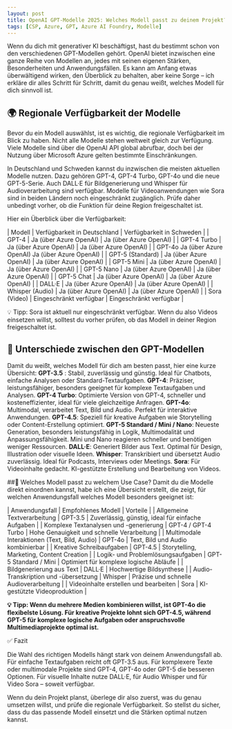 ```yaml
---
layout: post
title: OpenAI GPT-Modelle 2025: Welches Modell passt zu deinem Projekt?
tags: [CSP, Azure, GPT, Azure AI Foundry, Modelle]
---
```


Wenn du dich mit generativer KI beschäftigst, hast du bestimmt schon von den verschiedenen GPT-Modellen gehört. OpenAI bietet inzwischen eine ganze Reihe von Modellen an, jedes mit seinen eigenen Stärken, Besonderheiten und Anwendungsfällen. Es kann am Anfang etwas überwältigend wirken, den Überblick zu behalten, aber keine Sorge – ich erkläre dir alles Schritt für Schritt, damit du genau weißt, welches Modell für dich sinnvoll ist.

## 🌍 Regionale Verfügbarkeit der Modelle
Bevor du ein Modell auswählst, ist es wichtig, die regionale Verfügbarkeit im Blick zu haben. Nicht alle Modelle stehen weltweit gleich zur Verfügung. Viele Modelle sind über die OpenAI API global abrufbar, doch bei der Nutzung über Microsoft Azure gelten bestimmte Einschränkungen.

In Deutschland und Schweden kannst du inzwischen die meisten aktuellen Modelle nutzen. Dazu gehören GPT-4, GPT-4 Turbo, GPT-4o und die neue GPT-5-Serie. Auch DALL·E für Bildgenerierung und Whisper für Audioverarbeitung sind verfügbar. Modelle für Videoanwendungen wie Sora sind in beiden Ländern noch eingeschränkt zugänglich. Prüfe daher unbedingt vorher, ob die Funktion für deine Region freigeschaltet ist.

Hier ein Überblick über die Verfügbarkeit:

| Modell |	Verfügbarkeit in Deutschland |	Verfügbarkeit in Schweden |
| GPT-4 |	Ja (über Azure OpenAI) |	Ja (über Azure OpenAI) |
| GPT-4 Turbo | Ja (über Azure OpenAI) |	Ja (über Azure OpenAI) |
| GPT-4o	Ja (über Azure OpenAI)	Ja (über Azure OpenAI) |
| GPT-5 (Standard) |	Ja (über Azure OpenAI) |	Ja (über Azure OpenAI) |
| GPT-5 Mini |	Ja (über Azure OpenAI) |	Ja (über Azure OpenAI) |
| GPT-5 Nano |	Ja (über Azure OpenAI) |	Ja (über Azure OpenAI) |
| GPT-5 Chat |	Ja (über Azure OpenAI) |	Ja (über Azure OpenAI) |
| DALL·E |	Ja (über Azure OpenAI) |	Ja (über Azure OpenAI) |
| Whisper (Audio) |	Ja (über Azure OpenAI) |	Ja (über Azure OpenAI) |
| Sora (Video) |	Eingeschränkt verfügbar |	Eingeschränkt verfügbar |

💡 Tipp: Sora ist aktuell nur eingeschränkt verfügbar. Wenn du also Videos einsetzen willst, solltest du vorher prüfen, ob das Modell in deiner Region freigeschaltet ist.


## 🧠 Unterschiede zwischen den GPT-Modellen

Damit du weißt, welches Modell für dich am besten passt, hier eine kurze Übersicht:
**GPT-3.5** : Stabil, zuverlässig und günstig. Ideal für Chatbots, einfache Analysen oder Standard-Textaufgaben.
**GPT-4**: Präziser, leistungsfähiger, besonders geeignet für komplexe Textaufgaben und Analysen.
**GPT-4 Turbo**: Optimierte Version von GPT-4, schneller und kosteneffizienter, ideal für viele gleichzeitige Anfragen.
**GPT-4o**: Multimodal, verarbeitet Text, Bild und Audio. Perfekt für interaktive Anwendungen.
**GPT-4.5**: Speziell für kreative Aufgaben wie Storytelling oder Content-Erstellung optimiert.
**GPT-5 Standard / Mini / Nano**: Neueste Generation, besonders leistungsfähig in Logik, Multimodalität und Anpassungsfähigkeit. Mini und Nano reagieren schneller und benötigen weniger Ressourcen.
**DALL·E**: Generiert Bilder aus Text. Optimal für Design, Illustration oder visuelle Ideen.
**Whisper**: Transkribiert und übersetzt Audio zuverlässig. Ideal für Podcasts, Interviews oder Meetings.
**Sora**: Für Videoinhalte gedacht. KI-gestützte Erstellung und Bearbeitung von Videos.

##🧩 Welches Modell passt zu welchem Use Case?
Damit du die Modelle direkt einordnen kannst, habe ich eine Übersicht erstellt, die zeigt, für welchen Anwendungsfall welches Modell besonders geeignet ist:

| Anwendungsfall |	Empfohlenes Modell |	Vorteile |
| Allgemeine Textverarbeitung | GPT-3.5 |	Zuverlässig, günstig, ideal für einfache Aufgaben |
| Komplexe Textanalysen und -generierung |	GPT-4 / GPT-4 Turbo |	Hohe Genauigkeit und schnelle Verarbeitung |
| Multimodale Interaktionen (Text, Bild, Audio) |	GPT-4o |	Text, Bild und Audio kombinierbar |
| Kreative Schreibaufgaben |	GPT-4.5 |	Storytelling, Marketing, Content Creation |
| Logik- und Problemlösungsaufgaben |	GPT-5 Standard / Mini |	Optimiert für komplexe logische Abläufe |
| Bildgenerierung aus Text |	DALL·E |	Hochwertige Bildsynthese |
| Audio-Transkription und -übersetzung |	Whisper |	Präzise und schnelle Audioverarbeitung |
| Videoinhalte erstellen und bearbeiten |	Sora |	KI-gestützte Videoproduktion |

**💡 Tipp: Wenn du mehrere Medien kombinieren willst, ist GPT-4o die flexibelste Lösung. Für kreative Projekte lohnt sich GPT-4.5, während GPT-5 für komplexe logische Aufgaben oder anspruchsvolle Multimediaprojekte optimal ist.**


✅ Fazit

Die Wahl des richtigen Modells hängt stark von deinem Anwendungsfall ab. Für einfache Textaufgaben reicht oft GPT-3.5 aus. Für komplexere Texte oder multimodale Projekte sind GPT-4, GPT-4o oder GPT-5 die besseren Optionen. Für visuelle Inhalte nutze DALL·E, für Audio Whisper und für Video Sora – soweit verfügbar.

Wenn du dein Projekt planst, überlege dir also zuerst, was du genau umsetzen willst, und prüfe die regionale Verfügbarkeit. So stellst du sicher, dass du das passende Modell einsetzt und die Stärken optimal nutzen kannst.

